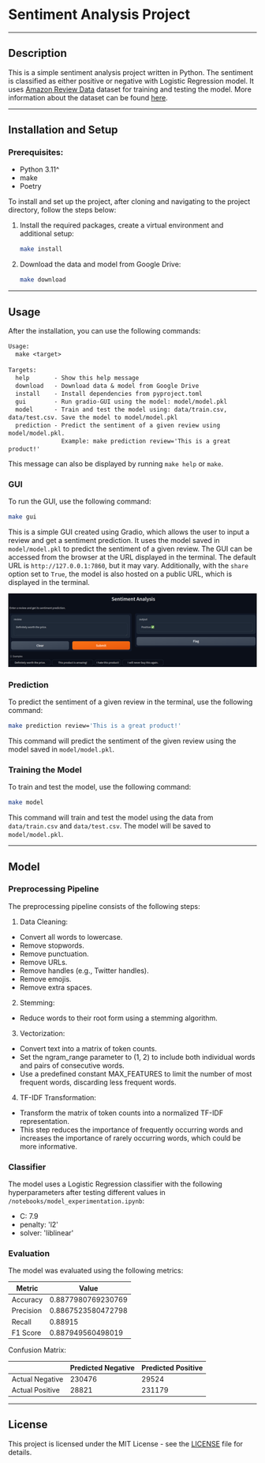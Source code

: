 # Sentiment Analysis Project

---

## Description

This is a simple sentiment analysis project written in Python. The sentiment is classified as either positive or
negative with Logistic Regression model.
It uses [Amazon Review Data](https://www.kaggle.com/datasets/bittlingmayer/amazonreviews) dataset for training and
testing the model.
More information about the dataset can be found [here](data/README.md).

---

## Installation and Setup

### Prerequisites:

- Python 3.11^
- make
- Poetry

To install and set up the project, after cloning and navigating to the project directory, follow the steps below:

1. Install the required packages, create a virtual environment and additional setup:
    ```bash
    make install
    ```

2. Download the data and model from Google Drive:
    ```bash
    make download
    ```

---

## Usage

After the installation, you can use the following commands:

```
Usage:
  make <target>

Targets:
  help       - Show this help message
  download   - Download data & model from Google Drive
  install    - Install dependencies from pyproject.toml
  gui        - Run gradio-GUI using the model: model/model.pkl
  model      - Train and test the model using: data/train.csv, data/test.csv. Save the model to model/model.pkl
  prediction - Predict the sentiment of a given review using model/model.pkl.
               Example: make prediction review='This is a great product!'

```

This message can also be displayed by running `make help` or `make`.

### GUI

To run the GUI, use the following command:

```bash
make gui
```

This is a simple GUI created using Gradio, which allows the user to input a review and get a sentiment prediction.
It uses the model saved in `model/model.pkl` to predict the sentiment of a given review. The GUI
can be accessed from
the browser at the URL displayed in the terminal. The default URL is `http://127.0.0.1:7860`, but it may vary.
Additionally, with the `share` option set to `True`, the model is also hosted on a public URL, which is displayed in
the terminal.

![GUI](assets/gradio.png)

### Prediction

To predict the sentiment of a given review in the terminal, use the following command:

```bash
make prediction review='This is a great product!'
```

This command will predict the sentiment of the given review using the model saved in `model/model.pkl`.

### Training the Model

To train and test the model, use the following command:

```bash
make model
```

This command will train and test the model using the data from `data/train.csv` and `data/test.csv`. The model will be
saved to `model/model.pkl`.

---

## Model

### Preprocessing Pipeline

The preprocessing pipeline consists of the following steps:

1. Data Cleaning:
  - Convert all words to lowercase.
  - Remove stopwords.
  - Remove punctuation.
  - Remove URLs.
  - Remove handles (e.g., Twitter handles).
  - Remove emojis.
  - Remove extra spaces.

2. Stemming:
  - Reduce words to their root form using a stemming algorithm.

3. Vectorization:
  - Convert text into a matrix of token counts.
  - Set the ngram_range parameter to (1, 2) to include both individual words and pairs of consecutive words.
  - Use a predefined constant MAX_FEATURES to limit the number of most frequent words, discarding less frequent words.

4. TF-IDF Transformation:
  - Transform the matrix of token counts into a normalized TF-IDF representation.
  - This step reduces the importance of frequently occurring words and increases the importance of rarely occurring
    words, which could be more informative.

### Classifier

The model uses a Logistic Regression classifier with the following hyperparameters after testing different values in
`/notebooks/model_experimentation.ipynb`:

- C: 7.9
- penalty: 'l2'
- solver: 'liblinear'

### Evaluation

The model was evaluated using the following metrics:

| Metric    | Value              |
|-----------|--------------------|
| Accuracy  | 0.8877980769230769 |
| Precision | 0.8867523580472798 |
| Recall    | 0.88915            |
| F1 Score  | 0.887949560498019  |

Confusion Matrix:

|                 | Predicted Negative | Predicted Positive |
|-----------------|--------------------|--------------------|
| Actual Negative | 230476             | 29524              |
| Actual Positive | 28821              | 231179             |

---

## License

This project is licensed under the MIT License - see the [LICENSE](LICENSE) file for details.
